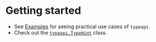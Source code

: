 # Getting started

* See [Examples](./examples.md) for seeing practical use cases of `typeapi`.
* Check out the [`typeapi.TypeHint`](./api/typeapi.TypeHint.md) class.
